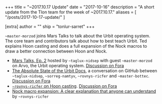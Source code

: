 +++
title = "~2017.10.17 Update"
date = "2017-10-16"
description = "A short update from the Tlon team for the week of ~2017.10.17."
aliases = [ "/posts/2017-10-17-update/" ]

[extra]
author = ""
ship = "tonlur-sarret"
+++

`~master-morzod` joins Mars Talks to talk about the Urbit operating system. The core team and contributors talk about how to best teach Urbit. Ted explains Hoon casting and does a full expansion of the Nock macros to draw a better connection between Hoon and Nock.

- [Mars Talks, Ep. 2](https://www.youtube.com/watch?v=kh4Ai5YXFaA) hosted by `~taglux-nidsep` with guest `~master-morzod` on Arvo, the Urbit operating system. [Discussion on Fora](https://urbit.org/fora/posts/~2017.10.5..03.57.51..f4c0~/)
- [The Absolute State of the Urbit Docs](https://github.com/urbit/docs/issues/137#issuecomment-333444336), a conversation on GitHub between `~taglux-nidsep`, `~sorreg-namtyv`, `~rovnys-ricfer` and `~master-bottec`. [Discussion on Fora](https://urbit.org/fora/posts/~2017.10.3..03.04.45..b532~/)
- [`~rovnys-ricfer` on Hoon casting](https://github.com/urbit/docs/pull/201#issuecomment-333546648). [Discussion on Fora](https://urbit.org/fora/posts/~2017.10.3..01.53.05..07b3~/)
- [Nock macro expansion: A clear explanation that anyone can understand](https://urbit.org/fora/posts/~2017.10.6..23.50.35..fb74~/) by `~rovnys-ricfer`

